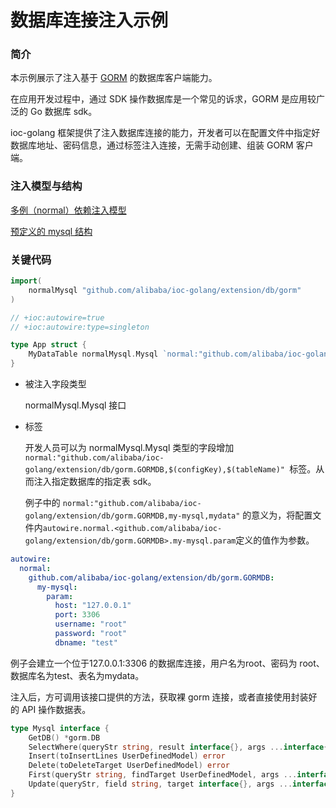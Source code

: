 # 数据库连接注入示例

### 简介

本示例展示了注入基于 [GORM](https://gorm.io/index.html) 的数据库客户端能力。

在应用开发过程中，通过 SDK 操作数据库是一个常见的诉求，GORM 是应用较广泛的 Go 数据库 sdk。

ioc-golang 框架提供了注入数据库连接的能力，开发者可以在配置文件中指定好数据库地址、密码信息，通过标签注入连接，无需手动创建、组装 GORM 客户端。

### 注入模型与结构

[多例（normal）依赖注入模型](https://github.com/alibaba/IOC-golang/tree/master/extension/normal)

[预定义的 mysql 结构](https://github.com/alibaba/IOC-golang/tree/master/extension/normal/mysql)

### 关键代码

```go
import(
	normalMysql "github.com/alibaba/ioc-golang/extension/db/gorm"
)

// +ioc:autowire=true
// +ioc:autowire:type=singleton

type App struct {
	MyDataTable normalMysql.Mysql `normal:"github.com/alibaba/ioc-golang/extension/normal.Impl,my-mysql,mydata"`
}
```

- 被注入字段类型

  normalMysql.Mysql 接口

- 标签

  开发人员可以为 normalMysql.Mysql 类型的字段增加 `normal:"github.com/alibaba/ioc-golang/extension/db/gorm.GORMDB,$(configKey),$(tableName)" `标签。从而注入指定数据库的指定表 sdk。

  例子中的 `normal:"github.com/alibaba/ioc-golang/extension/db/gorm.GORMDB,my-mysql,mydata"` 的意义为，将配置文件内`autowire.normal.<github.com/alibaba/ioc-golang/extension/db/gorm.GORMDB>.my-mysql.param`定义的值作为参数。

```yaml
autowire:
  normal:
    github.com/alibaba/ioc-golang/extension/db/gorm.GORMDB:
      my-mysql:
        param:
          host: "127.0.0.1"
          port: 3306
          username: "root"
          password: "root"
          dbname: "test"
```

  例子会建立一个位于127.0.0.1:3306 的数据库连接，用户名为root、密码为 root、数据库名为test、表名为mydata。

  注入后，方可调用该接口提供的方法，获取裸 gorm 连接，或者直接使用封装好的 API 操作数据表。

  ```go
  type Mysql interface {
      GetDB() *gorm.DB
      SelectWhere(queryStr string, result interface{}, args ...interface{}) error
      Insert(toInsertLines UserDefinedModel) error
      Delete(toDeleteTarget UserDefinedModel) error
      First(queryStr string, findTarget UserDefinedModel, args ...interface{}) error
      Update(queryStr, field string, target interface{}, args ...interface{}) error
  }
  ```

  

